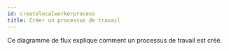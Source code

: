 ```yaml
---
id: createlocalworkerprocess
title: Créer un processus de travail
---
```

Ce diagramme de flux explique comment un processus de travail est créé.

<CreateFlowcharts id='createlocalworkerprocess' />